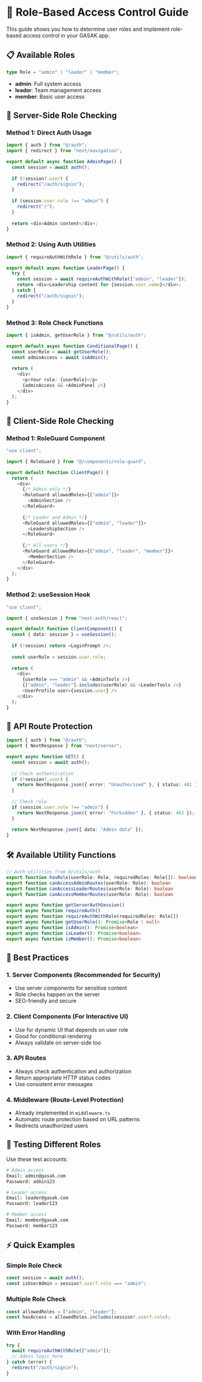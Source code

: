 # 🔐 Role-Based Access Control Guide

This guide shows you how to determine user roles and implement role-based access control in your GASAK app.

## 📋 Available Roles

```typescript
type Role = "admin" | "leader" | "member";
```

- **admin**: Full system access
- **leader**: Team management access  
- **member**: Basic user access

## 🔧 Server-Side Role Checking

### Method 1: Direct Auth Usage

```typescript
import { auth } from "@/auth";
import { redirect } from "next/navigation";

export default async function AdminPage() {
  const session = await auth();
  
  if (!session?.user) {
    redirect("/auth/signin");
  }
  
  if (session.user.role !== "admin") {
    redirect("/");
  }
  
  return <div>Admin content</div>;
}
```

### Method 2: Using Auth Utilities

```typescript
import { requireAuthWithRole } from "@/utils/auth";

export default async function LeaderPage() {
  try {
    const session = await requireAuthWithRole(["admin", "leader"]);
    return <div>Leadership content for {session.user.name}</div>;
  } catch {
    redirect("/auth/signin");
  }
}
```

### Method 3: Role Check Functions

```typescript
import { isAdmin, getUserRole } from "@/utils/auth";

export default async function ConditionalPage() {
  const userRole = await getUserRole();
  const adminAccess = await isAdmin();
  
  return (
    <div>
      <p>Your role: {userRole}</p>
      {adminAccess && <AdminPanel />}
    </div>
  );
}
```

## 🎨 Client-Side Role Checking

### Method 1: RoleGuard Component

```typescript
"use client";

import { RoleGuard } from "@/components/role-guard";

export default function ClientPage() {
  return (
    <div>
      {/* Admin only */}
      <RoleGuard allowedRoles={["admin"]}>
        <AdminSection />
      </RoleGuard>
      
      {/* Leader and Admin */}
      <RoleGuard allowedRoles={["admin", "leader"]}>
        <LeadershipSection />
      </RoleGuard>
      
      {/* All users */}
      <RoleGuard allowedRoles={["admin", "leader", "member"]}>
        <MemberSection />
      </RoleGuard>
    </div>
  );
}
```

### Method 2: useSession Hook

```typescript
"use client";

import { useSession } from "next-auth/react";

export default function ClientComponent() {
  const { data: session } = useSession();
  
  if (!session) return <LoginPrompt />;
  
  const userRole = session.user.role;
  
  return (
    <div>
      {userRole === "admin" && <AdminTools />}
      {["admin", "leader"].includes(userRole) && <LeaderTools />}
      <UserProfile user={session.user} />
    </div>
  );
}
```

## 🚀 API Route Protection

```typescript
import { auth } from "@/auth";
import { NextResponse } from "next/server";

export async function GET() {
  const session = await auth();
  
  // Check authentication
  if (!session?.user) {
    return NextResponse.json({ error: "Unauthorized" }, { status: 401 });
  }
  
  // Check role
  if (session.user.role !== "admin") {
    return NextResponse.json({ error: "Forbidden" }, { status: 403 });
  }
  
  return NextResponse.json({ data: "Admin data" });
}
```

## 🛠️ Available Utility Functions

```typescript
// Auth utilities from @/utils/auth
export function hasRole(userRole: Role, requiredRoles: Role[]): boolean
export function canAccessAdminRoutes(userRole: Role): boolean
export function canAccessLeaderRoutes(userRole: Role): boolean
export function canAccessMemberRoutes(userRole: Role): boolean

export async function getServerAuthSession()
export async function requireAuth()
export async function requireAuthWithRole(requiredRoles: Role[])
export async function getUserRole(): Promise<Role | null>
export async function isAdmin(): Promise<boolean>
export async function isLeader(): Promise<boolean>
export async function isMember(): Promise<boolean>
```

## 📝 Best Practices

### 1. Server Components (Recommended for Security)
- Use server components for sensitive content
- Role checks happen on the server
- SEO-friendly and secure

### 2. Client Components (For Interactive UI)
- Use for dynamic UI that depends on user role
- Good for conditional rendering
- Always validate on server-side too

### 3. API Routes
- Always check authentication and authorization
- Return appropriate HTTP status codes
- Use consistent error messages

### 4. Middleware (Route-Level Protection)
- Already implemented in `middleware.ts`
- Automatic route protection based on URL patterns
- Redirects unauthorized users

## 🧪 Testing Different Roles

Use these test accounts:

```bash
# Admin access
Email: admin@gasak.com
Password: admin123

# Leader access  
Email: leader@gasak.com
Password: leader123

# Member access
Email: member@gasak.com
Password: member123
```

## ⚡ Quick Examples

### Simple Role Check
```typescript
const session = await auth();
const isUserAdmin = session?.user?.role === "admin";
```

### Multiple Role Check
```typescript
const allowedRoles = ["admin", "leader"];
const hasAccess = allowedRoles.includes(session?.user?.role);
```

### With Error Handling
```typescript
try {
  await requireAuthWithRole(["admin"]);
  // Admin logic here
} catch (error) {
  redirect("/auth/signin");
}
```
